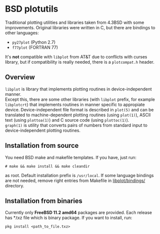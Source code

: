 # BSD plotutils

Traditional plotting utilities and libraries taken from 4.3BSD with some improvements. 
Original libraries were written in C, but there are bindings to other languages:
  * `py27plot` (Python 2.7)
  * `f77plot` (FORTRAN 77)

It's **not** compatible with `libplot` from AT&T due to conflicts with curses library, but if
compatibility is really needed, there is a `plotcompat.h` header.

## Overview
`libplot` is library that implements plotting routines in device-independent manner.  
Except this, there are some other libraries (with `libplot` prefix, for example `libplotcrt`) that implements routines in manner
specific to appropiate device. Device-independent file format is described in `plot(5)` and can be translated to machine-dependent plotting routines
(using `plot(1)`), ASCII text (using `plottoa(1)`) and C source code (using `plottoc(1)`).  
`graph(1)` is utility that converts pairs of numbers from standard input to device-independent plotting routines.

## Installation from source

You need BSD make and makefile templates. If you have, just run:
```
# make && make install && make cleandir
```
as root. Default installation prefix is `/usr/local`. If some language bindings are not needed, remove right entries
from Makefile in [libplot/bindings/](libplot/bindings/.) directory.

## Installation from binaries

Currently only **FreeBSD 11.2 amd64** packages are provided. 
Each release has *.txz file which is binary package. If you want to install, run:
```
pkg install <path_to_file.txz>
```